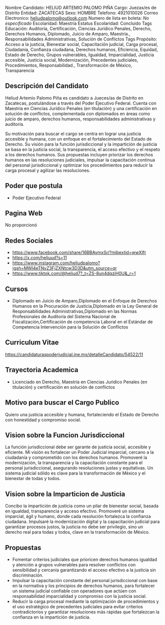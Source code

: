 Nombre Candidato: HELIUD ARTEMIO PALOMO PIÑA
Cargo: Juezas/es de Distrito
Entidad: ZACATECAS
Sexo: HOMBRE
Telefono: 4921010026
Correo Electronico: heliudpalomo@outlook.com
Numero de lista en boleta: *No especificado*
Escolaridad: Maestría
Estatus Escolaridad: Concluido
Tags Educación: Auditoría, Certificación, Ciencias Jurídico Penales, Derecho, Derechos Humanos, Diplomado, Juicio de Amparo, Maestría., Responsabilidades Administrativas, Solución de Conflictos
Tags Propósito: Acceso a la justicia, Bienestar social, Capacitación judicial, Carga procesal, Ciudadanía, Confianza ciudadana, Derechos humanos, Eficiencia, Equidad, Estado de Derecho, Grupos vulnerables, Igualdad, Imparcialidad, Justicia accesible, Justicia social, Modernización, Precedentes judiciales, Procedimientos, Responsabilidad., Transformación de México, Transparencia


## Descripción del Candidato 

Heliud Artemio Palomo Piña es candidato a Jueces/as de Distrito en Zacatecas, postulándose a través del Poder Ejecutivo Federal. Cuenta con Maestría en Ciencias Jurídico Penales (en titulación) y una certificación en solución de conflictos, complementada con diplomados en áreas como juicio de amparo, derechos humanos, responsabilidades administrativas y auditoría.

Su motivación para buscar el cargo se centra en lograr una justicia accesible y humana, con un enfoque en el fortalecimiento del Estado de Derecho. Su visión para la función jurisdiccional y la impartición de justicia se basa en la justicia social, la transparencia, el acceso efectivo y el respeto a los derechos humanos. Sus propuestas incluyen priorizar los derechos humanos en las resoluciones judiciales, impulsar la capacitación continua del personal jurisdiccional y optimizar los procedimientos para reducir la carga procesal y agilizar las resoluciones.


## Poder que postula

- Poder Ejecutivo Federal


## Pagina Web

No proporcionó


## Redes Sociales

- https://www.facebook.com/share/16BBAvmxSr/?mibextid=wwXIfr
- https://x.com/heliuud?s=11
- https://www.instagram.com/heliudpalomo?igsh=MWl4eTNvZ3FjZXNtcw3D3D&utm_source=qr
- https://www.tiktok.com/@heliud7?_t=ZS-8un4dqziH0U&_r=1


## Cursos

- Diplomado en Juicio de Amparo,Diplomado en el Enfoque de Derechos Humanos en la Procuración de Justicia,Diplomado en la Ley General de Responsabilidades Administrativas,Diplomado en las Normas Profesionales de Auditoría del Sistema Nacional de Fiscalización,Certificación de competencia Laboral en el Estándar de Competencia Intervención para la Solución de Conflictos


## Curriculum Vitae

https://candidaturaspoderjudicial.ine.mx/detalleCandidato/54522/11


## Trayectoria Academica

- Licenciado en Derecho, Maestría en Ciencias Jurídico Penales (en titulación) y certificación en solución de conflictos


## Motivo para buscar el Cargo Publico

Quiero una justicia accesible y humana, fortaleciendo el Estado de Derecho con honestidad y compromiso social.


## Vision sobre la Funcion Jurisdiccional

La función jurisdiccional debe ser garante de justicia social, accesible y eficiente. Mi visión es fortalecer un Poder Judicial imparcial, cercano a la ciudadanía y comprometido con los derechos humanos. Promoveré la modernización, la transparencia y la capacitación constante para el personal jurisdiccional, asegurando resoluciones justas y equitativas. Un sistema judicial sólido es clave para la transformación de México y el bienestar de todas y todos.


## Vision sobre la Imparticion de Justicia

Concibo la impartición de justicia como un pilar de bienestar social, basada en igualdad, transparencia y acceso efectivo. Promoveré un sistema imparcial, ágil y humano, donde cada resolución fortalezca la confianza ciudadana. Impulsaré la modernización digital y la capacitación judicial para garantizar procesos justos, la justicia no debe ser privilegio, sino un derecho real para todas y todos, clave en la transformación de México.


## Propuestas

- Fomentar criterios judiciales que prioricen derechos humanos igualdad y atención a grupos vulnerables para resolver conflictos con sensibilidad y cercanía garantizando el acceso efectivo a la justicia sin discriminación.
- Impulsar la capacitación constante del personal jurisdiccional con base en la normativa y los principios de derechos humanos, para fortalecer un sistema judicial confiable con operadores que actúen con responsabilidad imparcialidad y compromiso con la justicia social.
- Reducir la carga procesal mediante la optimización de procedimientos y el uso estratégico de precedentes judiciales para evitar criterios contradictorios y garantizar resoluciones más rápidas que fortalezcan la confianza en la impartición de justicia.


